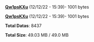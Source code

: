 [**Qw1psKXu**](/data/Qw1psKXu.txt) (12/12/22 - 15:39)- 1001 bytes

[**Qw1psKXu**](/data/Qw1psKXu.txt) (12/12/22 - 15:39)- 1001 bytes

**Total Datas**: 8437

**Total Size**: 49.03 MB / 49.0 MB